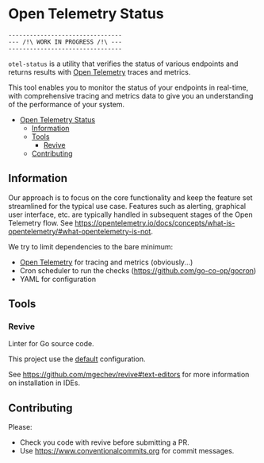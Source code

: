 # Open Telemetry Status

```
--------------------------------
--- /!\ WORK IN PROGRESS /!\ ---
--------------------------------
```

`otel-status` is a utility that verifies the status of various endpoints and
returns results with [Open Telemetry](https://opentelemetry.io/) traces and metrics.

This tool enables you to monitor the status of your endpoints in real-time,
with comprehensive tracing and metrics data
to give you an understanding of the performance of your system.

<!-- TOC -->
* [Open Telemetry Status](#open-telemetry-status)
  * [Information](#information)
  * [Tools](#tools)
    * [Revive](#revive)
  * [Contributing](#contributing)
<!-- TOC -->

## Information

Our approach is to focus on the core functionality and
keep the feature set streamlined for the typical use case.
Features such as alerting, graphical user interface, etc.
are typically handled in subsequent stages of the Open Telemetry flow.
See https://opentelemetry.io/docs/concepts/what-is-opentelemetry/#what-opentelemetry-is-not.

We try to limit dependencies to the bare minimum:
* [Open Telemetry](https://opentelemetry.io/) for tracing and metrics (obviously...)
* Cron scheduler to run the checks (https://github.com/go-co-op/gocron)
* YAML for configuration

## Tools

### Revive

Linter for Go source code.

This project use the [default](https://github.com/mgechev/revive#default-configuration) configuration.

See https://github.com/mgechev/revive#text-editors for more information on installation in IDEs.

## Contributing

Please:
* Check you code with revive before submitting a PR.
* Use https://www.conventionalcommits.org for commit messages.
